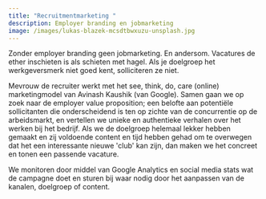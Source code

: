 ```yaml
---
title: "Recruitmentmarketing "
description: Employer branding en jobmarketing
image: /images/lukas-blazek-mcsdtbwxuzu-unsplash.jpg
---
```

Zonder employer branding geen jobmarketing. En andersom. Vacatures de ether inschieten is als schieten met hagel. Als je doelgroep het werkgeversmerk niet goed kent, solliciteren ze niet. 

Mevrouw de recruiter werkt met het see, think, do, care (online) marketingmodel van Avinash Kaushik (van Google). Samen gaan we op zoek naar de employer value proposition; een belofte aan potentiële sollicitanten die onderscheidend is ten op zichte van de concurrentie op de arbeidsmarkt, en vertellen we unieke en authentieke verhalen over het werken bij het bedrijf. Als we de doelgroep helemaal lekker hebben gemaakt en zij voldoende content en tijd hebben gehad om te overwegen dat het een interessante nieuwe 'club' kan zijn, dan maken we het concreet en tonen een passende vacature. 

We monitoren door middel van Google Analytics en social media stats wat de campagne doet en sturen bij waar nodig door het aanpassen van de kanalen, doelgroep of content.